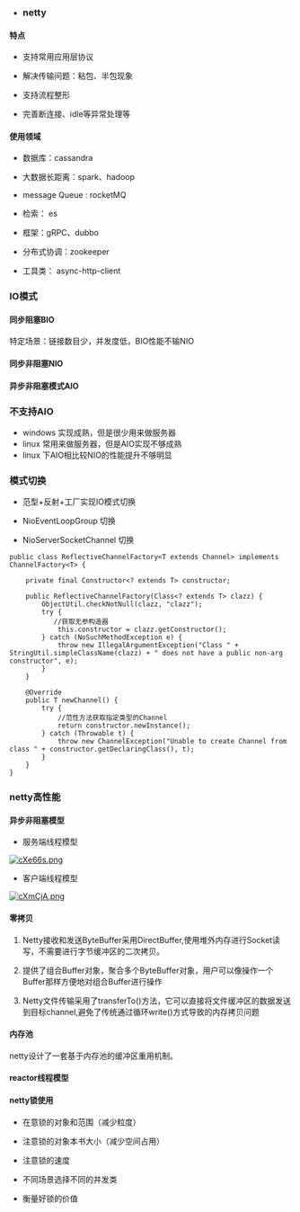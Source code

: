 - ### netty

#### 特点

- 支持常用应用层协议

- 解决传输问题：粘包、半包现象

- 支持流程整形

- 完善断连接、idle等异常处理等

#### 使用领域

- 数据库：cassandra

- 大数据长距离：spark、hadoop

- message Queue : rocketMQ

- 检索： es

- 框架：gRPC、dubbo

- 分布式协调：zookeeper

- 工具类： async-http-client

### IO模式

#### 同步阻塞BIO

特定场景：链接数目少，并发度低，BIO性能不输NIO

#### 同步非阻塞NIO

#### 异步非阻塞模式AIO

### 不支持AIO

- windows 实现成熟，但是很少用来做服务器
- linux 常用来做服务器，但是AIO实现不够成熟
- linux 下AIO相比较NIO的性能提升不够明显

### 模式切换

- 范型+反射+工厂实现IO模式切换

- NioEventLoopGroup 切换

- NioServerSocketChannel 切换

````
public class ReflectiveChannelFactory<T extends Channel> implements ChannelFactory<T> {

    private final Constructor<? extends T> constructor;

    public ReflectiveChannelFactory(Class<? extends T> clazz) {
        ObjectUtil.checkNotNull(clazz, "clazz");
        try {
           //获取无参构造器
            this.constructor = clazz.getConstructor();
        } catch (NoSuchMethodException e) {
            throw new IllegalArgumentException("Class " + StringUtil.simpleClassName(clazz) + " does not have a public non-arg constructor", e);
        }
    }

    @Override
    public T newChannel() {
        try {
            //范性方法获取指定类型的Channel
            return constructor.newInstance();
        } catch (Throwable t) {
            throw new ChannelException("Unable to create Channel from class " + constructor.getDeclaringClass(), t);
        }
    }
}

````

### netty高性能

#### 异步非阻塞模型

- 服务端线程模型

[![cXe66s.png](https://z3.ax1x.com/2021/04/23/cXe66s.png)](https://imgtu.com/i/cXe66s)

- 客户端线程模型

[![cXmCjA.png](https://z3.ax1x.com/2021/04/23/cXmCjA.png)](https://imgtu.com/i/cXmCjA)

#### 零拷贝

1. Netty接收和发送ByteBuffer采用DirectBuffer,使用堆外内存进行Socket读写，不需要进行字节缓冲区的二次拷贝。

2. 提供了组合Buffer对象，聚合多个ByteBuffer对象，用户可以像操作一个Buffer那样方便地对组合Buffer进行操作

3. Netty文件传输采用了transferTo()方法，它可以直接将文件缓冲区的数据发送到目标channel,避免了传统通过循环write()方式导致的内存拷贝问题

#### 内存池

netty设计了一套基于内存池的缓冲区重用机制。

#### reactor线程模型

#### netty锁使用

- 在意锁的对象和范围（减少粒度）

- 注意锁的对象本书大小（减少空间占用）

- 注意锁的速度

- 不同场景选择不同的并发类

- 衡量好锁的价值





































































































